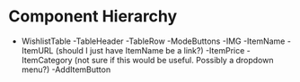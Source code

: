 # Component Hierarchy

- WishlistTable
  -TableHeader
  -TableRow
    -ModeButtons
    -IMG
    -ItemName
    -ItemURL (should I just have ItemName be a link?)
    -ItemPrice
    -ItemCategory (not sure if this would be useful. Possibly a dropdown menu?)
  -AddItemButton
